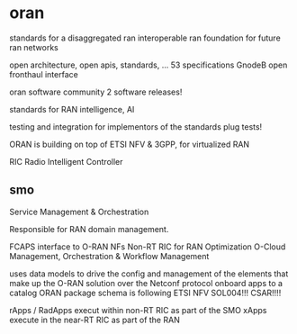# oran

standards for a disaggregated ran
interoperable ran
foundation for future ran networks

open architecture, open apis, standards, ...
53 specifications
GnodeB
open fronthaul interface

oran software community
2 software releases!

standards for RAN intelligence, AI

testing and integration for implementors of the standards
plug tests!

ORAN is building on top of ETSI NFV & 3GPP, for virtualized RAN

RIC Radio Intelligent Controller

## smo

Service Management & Orchestration

Responsible for RAN domain management.

FCAPS interface to O-RAN NFs
Non-RT RIC for RAN Optimization
O-Cloud Management, Orchestration & Workflow Management

uses data models to drive the config and management of the elements that make up the O-RAN solution over the Netconf protocol
onboard apps to a catalog
ORAN package schema is following ETSI NFV SOL004!!! CSAR!!!!

rApps / RadApps execut within non-RT RIC as part of the SMO
xApps execute in the near-RT RIC as part of the RAN
